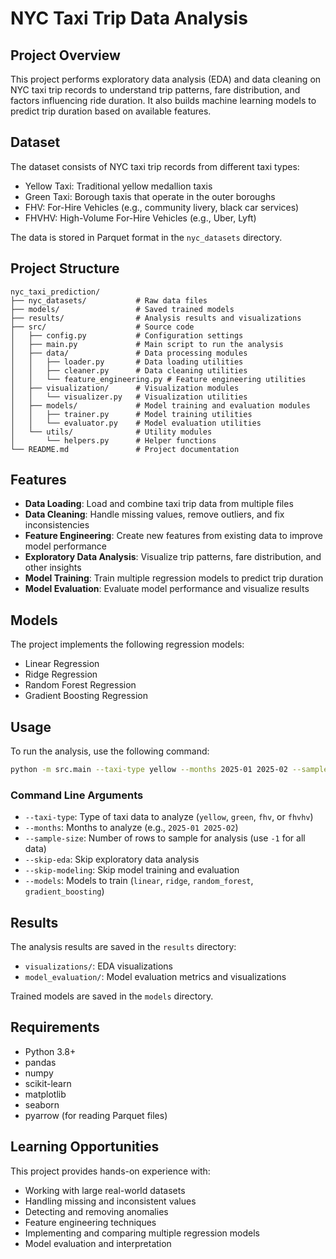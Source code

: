 # NYC Taxi Trip Data Analysis

## Project Overview

This project performs exploratory data analysis (EDA) and data cleaning on NYC taxi trip records to understand trip patterns, fare distribution, and factors influencing ride duration. It also builds machine learning models to predict trip duration based on available features.

## Dataset

The dataset consists of NYC taxi trip records from different taxi types:

- Yellow Taxi: Traditional yellow medallion taxis
- Green Taxi: Borough taxis that operate in the outer boroughs
- FHV: For-Hire Vehicles (e.g., community livery, black car services)
- FHVHV: High-Volume For-Hire Vehicles (e.g., Uber, Lyft)

The data is stored in Parquet format in the `nyc_datasets` directory.

## Project Structure

```
nyc_taxi_prediction/
├── nyc_datasets/           # Raw data files
├── models/                 # Saved trained models
├── results/                # Analysis results and visualizations
├── src/                    # Source code
│   ├── config.py           # Configuration settings
│   ├── main.py             # Main script to run the analysis
│   ├── data/               # Data processing modules
│   │   ├── loader.py       # Data loading utilities
│   │   ├── cleaner.py      # Data cleaning utilities
│   │   └── feature_engineering.py # Feature engineering utilities
│   ├── visualization/      # Visualization modules
│   │   └── visualizer.py   # Visualization utilities
│   ├── models/             # Model training and evaluation modules
│   │   ├── trainer.py      # Model training utilities
│   │   └── evaluator.py    # Model evaluation utilities
│   └── utils/              # Utility modules
│       └── helpers.py      # Helper functions
└── README.md               # Project documentation
```

## Features

- **Data Loading**: Load and combine taxi trip data from multiple files
- **Data Cleaning**: Handle missing values, remove outliers, and fix inconsistencies
- **Feature Engineering**: Create new features from existing data to improve model performance
- **Exploratory Data Analysis**: Visualize trip patterns, fare distribution, and other insights
- **Model Training**: Train multiple regression models to predict trip duration
- **Model Evaluation**: Evaluate model performance and visualize results

## Models

The project implements the following regression models:

- Linear Regression
- Ridge Regression
- Random Forest Regression
- Gradient Boosting Regression

## Usage

To run the analysis, use the following command:

```bash
python -m src.main --taxi-type yellow --months 2025-01 2025-02 --sample-size 100000
```

### Command Line Arguments

- `--taxi-type`: Type of taxi data to analyze (`yellow`, `green`, `fhv`, or `fhvhv`)
- `--months`: Months to analyze (e.g., `2025-01 2025-02`)
- `--sample-size`: Number of rows to sample for analysis (use `-1` for all data)
- `--skip-eda`: Skip exploratory data analysis
- `--skip-modeling`: Skip model training and evaluation
- `--models`: Models to train (`linear`, `ridge`, `random_forest`, `gradient_boosting`)

## Results

The analysis results are saved in the `results` directory:

- `visualizations/`: EDA visualizations
- `model_evaluation/`: Model evaluation metrics and visualizations

Trained models are saved in the `models` directory.

## Requirements

- Python 3.8+
- pandas
- numpy
- scikit-learn
- matplotlib
- seaborn
- pyarrow (for reading Parquet files)

## Learning Opportunities

This project provides hands-on experience with:

- Working with large real-world datasets
- Handling missing and inconsistent values
- Detecting and removing anomalies
- Feature engineering techniques
- Implementing and comparing multiple regression models
- Model evaluation and interpretation
